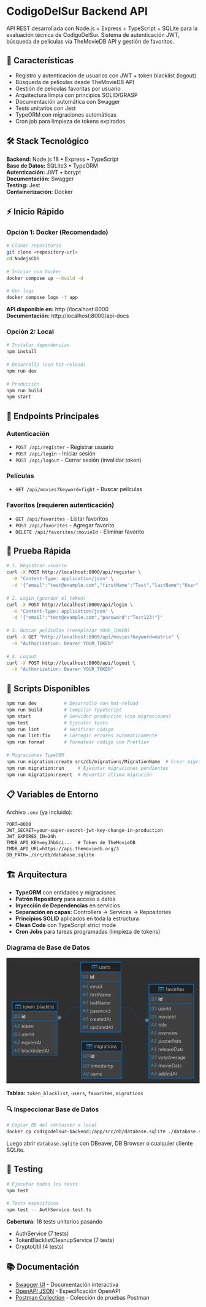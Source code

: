 # CodigoDelSur Backend API

API REST desarrollada con Node.js + Express + TypeScript + SQLite para la evaluación técnica de CodigoDelSur. Sistema de autenticación JWT, búsqueda de películas vía TheMovieDB API y gestión de favoritos.

## 🚀 Características

- Registro y autenticación de usuarios con JWT + token blacklist (logout)
- Búsqueda de películas desde TheMovieDB API
- Gestión de películas favoritas por usuario
- Arquitectura limpia con principios SOLID/GRASP
- Documentación automática con Swagger
- Tests unitarios con Jest
- TypeORM con migraciones automáticas
- Cron job para limpieza de tokens expirados

## 🛠 Stack Tecnológico

**Backend:** Node.js 18 • Express • TypeScript  
**Base de Datos:** SQLite3 • TypeORM  
**Autenticación:** JWT • bcrypt  
**Documentación:** Swagger  
**Testing:** Jest  
**Containerización:** Docker

## ⚡ Inicio Rápido

### Opción 1: Docker (Recomendado)

```bash
# Clonar repositorio
git clone <repository-url>
cd NodejsCDS

# Iniciar con Docker
docker compose up --build -d

# Ver logs
docker compose logs -f app
```

**API disponible en:** http://localhost:8000  
**Documentación:** http://localhost:8000/api-docs

### Opción 2: Local

```bash
# Instalar dependencias
npm install

# Desarrollo (con hot-reload)
npm run dev

# Producción
npm run build
npm start
```

## 📡 Endpoints Principales

### Autenticación
- `POST /api/register` - Registrar usuario
- `POST /api/login` - Iniciar sesión
- `POST /api/logout` - Cerrar sesión (invalidar token)

### Películas
- `GET /api/movies?keyword=fight` - Buscar películas

### Favoritos (requieren autenticación)
- `GET /api/favorites` - Listar favoritos
- `POST /api/favorites` - Agregar favorito
- `DELETE /api/favorites/:movieId` - Eliminar favorito

## 🧪 Prueba Rápida

```bash
# 1. Registrar usuario
curl -X POST http://localhost:8000/api/register \
  -H "Content-Type: application/json" \
  -d '{"email":"test@example.com","firstName":"Test","lastName":"User","password":"Test123!"}'

# 2. Login (guardar el token)
curl -X POST http://localhost:8000/api/login \
  -H "Content-Type: application/json" \
  -d '{"email":"test@example.com","password":"Test123!"}'

# 3. Buscar películas (reemplazar YOUR_TOKEN)
curl -X GET "http://localhost:8000/api/movies?keyword=matrix" \
  -H "Authorization: Bearer YOUR_TOKEN"

# 4. Logout
curl -X POST http://localhost:8000/api/logout \
  -H "Authorization: Bearer YOUR_TOKEN"
```

## 🧰 Scripts Disponibles

```bash
npm run dev          # Desarrollo con hot-reload
npm run build        # Compilar TypeScript
npm start            # Servidor producción (con migraciones)
npm test             # Ejecutar tests
npm run lint         # Verificar código
npm run lint:fix     # Corregir errores automáticamente
npm run format       # Formatear código con Prettier

# Migraciones TypeORM
npm run migration:create src/db/migrations/MigrationName  # Crear migración
npm run migration:run     # Ejecutar migraciones pendientes
npm run migration:revert  # Revertir última migración
```

## 📋 Variables de Entorno

Archivo `.env` (ya incluido):

```env
PORT=8000
JWT_SECRET=your-super-secret-jwt-key-change-in-production
JWT_EXPIRES_IN=24h
TMDB_API_KEY=eyJhbGci...  # Token de TheMovieDB
TMDB_API_URL=https://api.themoviedb.org/3
DB_PATH=./src/db/database.sqlite
```

## 🏗 Arquitectura

- **TypeORM** con entidades y migraciones
- **Patrón Repository** para acceso a datos
- **Inyección de Dependencias** en servicios
- **Separación en capas:** Controllers → Services → Repositories
- **Principios SOLID** aplicados en toda la estructura
- **Clean Code** con TypeScript strict mode
- **Cron Jobs** para tareas programadas (limpieza de tokens)

### Diagrama de Base de Datos

![Database Diagram](images/database-diagram.png)

**Tablas:** `token_blacklist`, `users`, `favorites`, `migrations`

### 🔍 Inspeccionar Base de Datos

```bash
# Copiar BD del container a local
docker cp codigodelsur-backend:/app/src/db/database.sqlite ./database.sqlite
```

Luego abrir `database.sqlite` con DBeaver, DB Browser o cualquier cliente SQLite.

## 🧪 Testing

```bash
# Ejecutar todos los tests
npm test

# Tests específicos
npm test -- AuthService.test.ts
```

**Cobertura:** 18 tests unitarios pasando
- AuthService (7 tests)
- TokenBlacklistCleanupService (7 tests)
- CryptoUtil (4 tests)

## 📚 Documentación

- [Swagger UI](http://localhost:8000/api-docs) - Documentación interactiva
- [OpenAPI JSON](http://localhost:8000/api-docs.json) - Especificación OpenAPI
- [Postman Collection](postman_collection.json) - Colección de pruebas Postman
